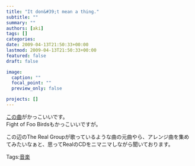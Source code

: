 ```yaml
---
title: "It don&#39;t mean a thing."
subtitle: ""
summary: ""
authors: [aki]
tags: []
categories: 
date: 2009-04-13T21:50:33+00:00
lastmod: 2009-04-13T21:50:33+00:00
featured: false
draft: false

image:
  caption: ""
  focal_point: ""
  preview_only: false

projects: []
---
```

[この曲](http://itunes.apple.com/WebObjects/MZStore.woa/wa/viewAlbum?i=79313514&id=79313534&s=143462)がかっこいいです。  
Fight of Foo Birdsもかっこいいですが。  
  
この辺のThe Real Groupが歌っているような曲の元曲やら、アレンジ曲を集めてみたいなぁと、思ってRealのCDをニマニマしながら聞いております。

Tags:[音楽](http://mrk0369.exblog.jp/tags/%E9%9F%B3%E6%A5%BD/) 

